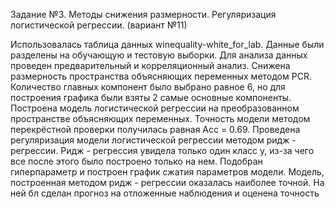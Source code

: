Задание №3. Методы снижения размерности. Регуляризация логистической регрессии. (вариант №11)

Использовалась таблица данных winequality-white_for_lab. Данные были разделены на обучающую и тестовую выборки. Для анализа данных проведен предварительный и корреляционный анализ. Снижена размерность пространства объясняющих переменных методом PCR. Количество главных компонент было выбрано равное 6, но для построения графика были взяты 2 самые основные компоненты. Построена модель логистической регрессии на преобразованном пространстве объясняющих переменных. Точность модели методом перекрёстной проверки получилась равная Acc = 0.69. 
Проведена регуляризация модели логистической регрессии методом ридж - регрессии. Ридж - регрессия увидела только один класс y, из-за чего все после этого было построено только на нем. Подобран гиперпараметр и построен график сжатия параметров модели. 
Модель, построенная методом ридж - регрессии оказалась наиболее точной. На ней  бл сделан прогноз на отложенные наблюдения и оценена точность
